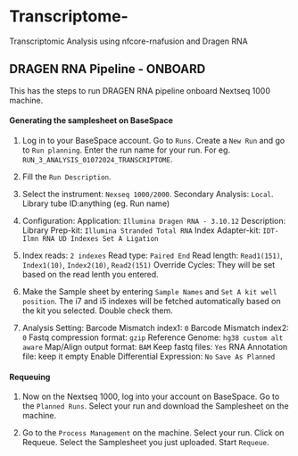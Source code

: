 # Transcriptome-
Transcriptomic Analysis using nfcore-rnafusion and Dragen RNA

## DRAGEN RNA Pipeline - ONBOARD

This has the steps to run DRAGEN RNA pipeline onboard Nextseq 1000 machine.

#### Generating the samplesheet on BaseSpace

1. Log in to your BaseSpace account. Go to `Runs`. Create a `New Run` and go to `Run planning`. Enter the run name for your run. For eg. `RUN_3_ANALYSIS_01072024_TRANSCRIPTOME`.

2. Fill the `Run Description`.
3. Select the instrument: `Nexseq 1000/2000`.
Secondary Analysis: `Local`.
Library tube ID:anything (eg. Run name)

4. Configuration:
Application: `Illumina Dragen RNA - 3.10.12`
Description:
Library Prep-kit: `Illumina Stranded Total RNA`
Index Adapter-kit: `IDT-Ilmn RNA UD Indexes Set A Ligation`

7. Index reads: `2 indexes`
Read type: `Paired End`
Read length: `Read1(151)`, `Index1(10)`, `Index2(10)`, `Read2(151)`
Override Cycles: They will be set based on the read lenth you entered.

9. Make the Sample sheet by entering `Sample Names` and `Set A kit well position`.
The i7 and i5 indexes will be fetched automatically based on the kit you selected. Double check them.

10. Analysis Setting:
Barcode Mismatch index1: `0`
Barcode Mismatch index2: `0`
Fastq compression format: `gzip`
Reference Genome: `hg38 custom alt aware`
Map/Align output format: `BAM`
Keep fastq files: `Yes`
RNA Annotation file: keep it empty
Enable Differential Expression: `No`
`Save As Planned`

#### Requeuing

1. Now on the Nextseq 1000, log into your account on BaseSpace. Go to the `Planned Runs`. Select your run and download the Samplesheet on the machine.

2. Go to the `Process Management` on the machine. Select your run. Click on Requeue. Select the Samplesheet you just uploaded. Start `Requeue`.
